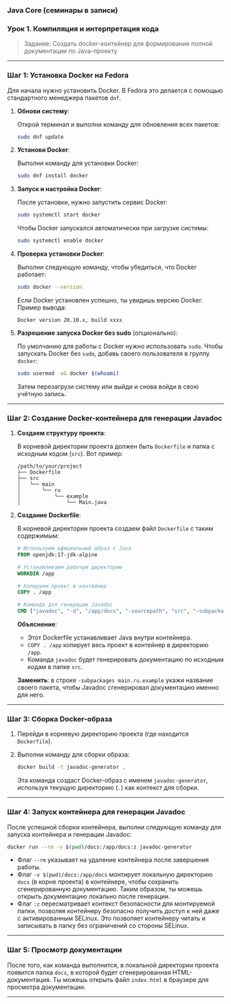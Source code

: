 ### Java Core (семинары в записи)

### Урок 1. Компиляция и интерпретация кода

> Задание: Создать docker-контейнер для формирования полной документации по Java-проекту

---

### Шаг 1: Установка Docker на Fedora

Для начала нужно установить Docker. В Fedora это делается с помощью стандартного менеджера пакетов `dnf`.

1. **Обнови систему**:

   Открой терминал и выполни команду для обновления всех пакетов:

   ```bash
   sudo dnf update
   ```

2. **Установи Docker**:

   Выполни команду для установки Docker:

   ```bash
   sudo dnf install docker
   ```

3. **Запуск и настройка Docker**:

   После установки, нужно запустить сервис Docker:

   ```bash
   sudo systemctl start docker
   ```

   Чтобы Docker запускался автоматически при загрузке системы:

   ```bash
   sudo systemctl enable docker
   ```

4. **Проверка установки Docker**:

   Выполни следующую команду, чтобы убедиться, что Docker работает:

   ```bash
   sudo docker --version
   ```

   Если Docker установлен успешно, ты увидишь версию Docker. Пример вывода:

   ```
   Docker version 20.10.x, build xxxx
   ```

5. **Разрешение запуска Docker без sudo** (опционально):

   По умолчанию для работы с Docker нужно использовать `sudo`. Чтобы запускать Docker без `sudo`, добавь своего
   пользователя в группу `docker`:

   ```bash
   sudo usermod -aG docker $(whoami)
   ```

   Затем перезагрузи систему или выйди и снова войди в свою учётную запись.

---

### Шаг 2: Создание Docker-контейнера для генерации Javadoc

1. **Создаем структуру проекта**:

   В корневой директории проекта должен быть `Dockerfile` и папка с исходным кодом (`src`). Вот пример:

   ```
   /path/to/your/project
   ├── Dockerfile
   ├── src
   │   └── main
   │       └── ru
   │           └── example
   │               └── Main.java
   ```

2. **Создание Dockerfile**:

   В корневой директории проекта создаем файл `Dockerfile` с таким содержимым:

   ```Dockerfile
   # Используем официальный образ с Java
   FROM openjdk:17-jdk-alpine

   # Устанавливаем рабочую директорию
   WORKDIR /app

   # Копируем проект в контейнер
   COPY . /app

   # Команда для генерации Javadoc
   CMD ["javadoc", "-d", "/app/docs", "-sourcepath", "src", "-subpackages", "main.ru.example"]
   ```

   **Объяснение**:
    - Этот Dockerfile устанавливает Java внутри контейнера.
    - `COPY . /app` копирует весь проект в контейнер в директорию `/app`.
    - Команда `javadoc` будет генерировать документацию по исходным кодам в папке `src`.

   **Заменить**: в строке `-subpackages main.ru.example` укажи название своего пакета, чтобы Javadoc сгенерировал
   документацию именно для него.

---

### Шаг 3: Сборка Docker-образа

1. Перейди в корневую директорию проекта (где находится `Dockerfile`).
2. Выполни команду для сборки образа:

   ```bash
   docker build -t javadoc-generator .
   ```

   Эта команда создаст Docker-образ с именем `javadoc-generator`, используя текущую директорию (`.`) как контекст для
   сборки.

---

### Шаг 4: Запуск контейнера для генерации Javadoc

После успешной сборки контейнера, выполни следующую команду для запуска контейнера и генерации Javadoc:

```bash
docker run --rm -v $(pwd)/docs:/app/docs:z javadoc-generator
```

- Флаг `--rm` указывает на удаление контейнера после завершения работы.
- Флаг `-v $(pwd)/docs:/app/docs` монтирует локальную директорию `docs` (в корне проекта) в контейнере, чтобы сохранить
  сгенерированную документацию. Таким образом, ты можешь открыть документацию локально после генерации.
- Флаг `:z` пересматривает контекст безопасности для монтируемой папки, позволяя контейнеру безопасно получить доступ к
  ней даже с активированным SELinux. Это позволяет контейнеру читать и записывать в папку без ограничений со стороны
  SELinux.

---

### Шаг 5: Просмотр документации

После того, как команда выполнится, в локальной директории проекта появится папка `docs`, в которой будет
сгенерированная HTML-документация. Ты можешь открыть файл `index.html` в браузере для просмотра документации.

---